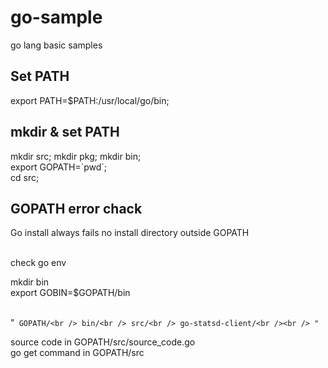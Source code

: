 # go-sample
go lang basic samples

## Set PATH
export PATH=$PATH:/usr/local/go/bin;<br />

## mkdir & set PATH
mkdir src; mkdir pkg; mkdir bin;<br />
export GOPATH=\`pwd\`;<br />
cd src;


## GOPATH error chack
Go install always fails no install directory outside GOPATH<br /><br />

check go env<br />

mkdir bin <br />
export GOBIN=$GOPATH/bin<br /><br />

"`
GOPATH/<br />
     bin/<br />
     src/<br />
       go-statsd-client/<br /><br />
"`


source code in GOPATH/src/source_code.go<br />
go get command in GOPATH/src

